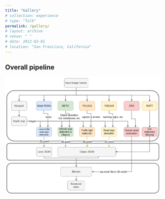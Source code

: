 ```yaml
---
title: "Gallery"
# collection: experience
# type: "Talk"
permalink: /gallery/
# layout: archive
# venue: " "
# date: 2012-03-01
# location: "San Francisco, California"
---
```


## Overall pipeline

<img src='/images/einstein_vision/einstein_vision_pipeline.png' width='600'/>
